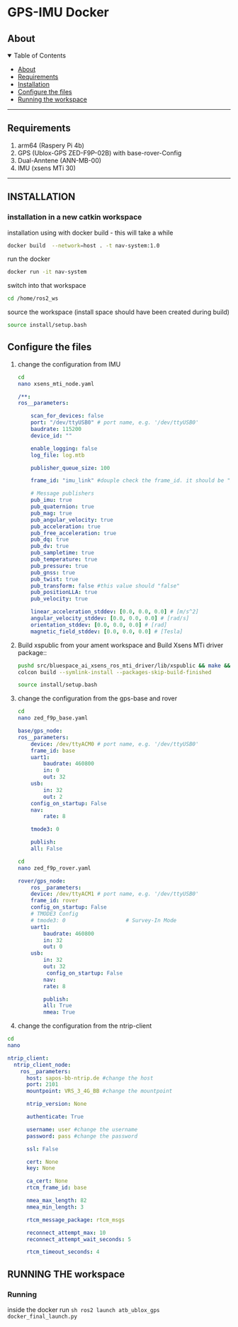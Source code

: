 # GPS-IMU Docker

## About


<details open="open">
<summary>Table of Contents</summary>

- [About](#about)
- [Requirements](#requirements)
- [Installation](#installation)
- [Configure the files](#configure-the-files)
- [Running the workspace](#running-the-workspace)
</details>

-------------------------------------------------------------------------------------
## Requirements
1. arm64 (Raspery Pi 4b)
2. GPS (Ublox-GPS ZED-F9P-02B) with base-rover-Config  
3. Dual-Anntene (ANN-MB-00)
4. IMU (xsens MTi 30)

-------------------------------------------------------------------------------------

## INSTALLATION

### installation in a new catkin workspace 

installation using with docker build - this will take a while

```sh
docker build  --network=host . -t nav-system:1.0
```


run the docker 
```sh
docker run -it nav-system
```

switch into that workspace
```sh
cd /home/ros2_ws
```

source the workspace (install space should have been created during build)
```sh
source install/setup.bash 
```

## Configure the files

1. change the configuration from IMU
    ```sh
    cd
    nano xsens_mti_node.yaml
    ```
    ```yaml
    /**:
    ros__parameters:
    
        scan_for_devices: false
        port: "/dev/ttyUSB0" # port name, e.g. '/dev/ttyUSB0'
        baudrate: 115200 
        device_id: ""
    
        enable_logging: false
        log_file: log.mtb
    
        publisher_queue_size: 100
    
        frame_id: "imu_link" #douple check the frame_id. it should be "imu_link" 
    
        # Message publishers
        pub_imu: true
        pub_quaternion: true
        pub_mag: true
        pub_angular_velocity: true
        pub_acceleration: true
        pub_free_acceleration: true
        pub_dq: true
        pub_dv: true
        pub_sampletime: true
        pub_temperature: true
        pub_pressure: true
        pub_gnss: true
        pub_twist: true
        pub_transform: false #this value should "false"
        pub_positionLLA: true
        pub_velocity: true
    
        linear_acceleration_stddev: [0.0, 0.0, 0.0] # [m/s^2]
        angular_velocity_stddev: [0.0, 0.0, 0.0] # [rad/s]
        orientation_stddev: [0.0, 0.0, 0.0] # [rad]
        magnetic_field_stddev: [0.0, 0.0, 0.0] # [Tesla]
    ```

2.  Build xspublic from your ament workspace and Build Xsens MTi driver package::

    ```sh
    pushd src/bluespace_ai_xsens_ros_mti_driver/lib/xspublic && make && popd
    colcon build --symlink-install --packages-skip-build-finished 
    ```
	```sh
	source install/setup.bash
    ```

3. change the configuration from the gps-base and rover

    ```sh
    cd
    nano zed_f9p_base.yaml
    ```
    ```yaml
    base/gps_node:
    ros__parameters:
        device: /dev/ttyACM0 # port name, e.g. '/dev/ttyUSB0'
        frame_id: base
        uart1:
            baudrate: 460800
            in: 0
            out: 32
        usb:
            in: 32
            out: 2
        config_on_startup: False
        nav:
            rate: 8
    
        tmode3: 0 
    
        publish:
        all: False 
    ```
    ```sh
    cd
    nano zed_f9p_rover.yaml
    ```
    ```yaml
    rover/gps_node:
        ros__parameters:
        device: /dev/ttyACM1 # port name, e.g. '/dev/ttyUSB0'
        frame_id: rover
        config_on_startup: False
        # TMODE3 Config
        # tmode3: 0                   # Survey-In Mode
        uart1:
            baudrate: 460800
            in: 32
            out: 0
        usb:
            in: 32
            out: 32
             config_on_startup: False
            nav:
            rate: 8
    
            publish:
            all: True
            nmea: True
    ```

4. change the configuration from the ntrip-client

  ```sh
  cd 
  nano 
  ```

   ```yaml
   ntrip_client:
     ntrip_client_node:
       ros__parameters:
         host: sapos-bb-ntrip.de #change the host 
         port: 2101
         mountpoint: VRS_3_4G_BB #change the mountpoint
  
         ntrip_version: None
  
         authenticate: True
  
         username: user #change the username
         password: pass #change the password
  
         ssl: False
  
         cert: None
         key: None
  
         ca_cert: None
         rtcm_frame_id: base
   
         nmea_max_length: 82
         nmea_min_length: 3
   
         rtcm_message_package: rtcm_msgs
   
         reconnect_attempt_max: 10
         reconnect_attempt_wait_seconds: 5
   
         rtcm_timeout_seconds: 4
  
   ```


## RUNNING THE workspace

### Running
inside the docker run
    ```sh
    ros2 launch atb_ublox_gps docker_final_launch.py
    ```
